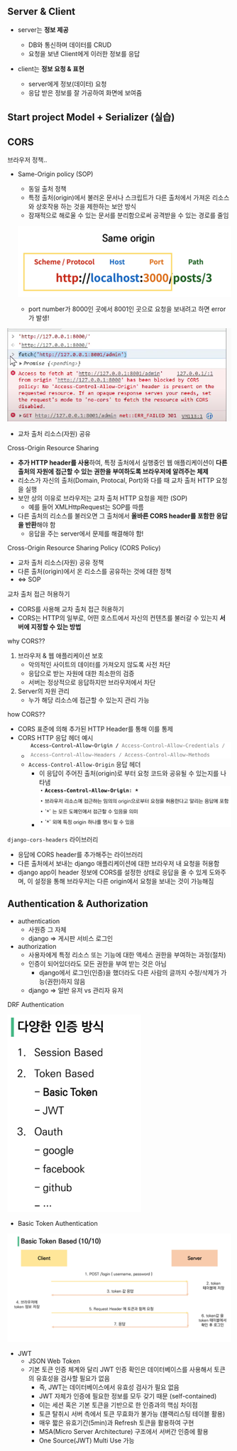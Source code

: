 ## Server & Client

* server는 **정보 제공**
  * DB와 통신하며 데이터를 CRUD
  * 요청을 보낸 Client에게 이러한 정보를 응답

* client는 **정보 요청 & 표현**
  * server에게 정보(데이터) 요청
  * 응답 받은 정보를 잘 가공하여 화면에 보여줌



## Start project Model + Serializer (실습)



## CORS

브라우저 정책..

* Same-Origin policy (SOP)

  * 동일 출처 정책
  * 특정 출처(origin)에서 불러온 문서나 스크립트가 다른 출처에서 가져온 리소스와 상호작용 하는 것을 제한하는 보안 방식
  * 잠재적으로 해로울 수 있는 문서를 분리함으로써 공격받을 수 있는 경로를 줄임

  ![image-20220516134054339](vue_day8.assets/image-20220516134054339.png)

  * port number가 8000인 곳에서 8001인 곳으로 요청을 보내려고 하면 error가 발생!

![image-20220516134400754](vue_day8.assets/image-20220516134400754.png)

* 교차 출처 리소스(자원) 공유

Cross-Origin Resource Sharing

* **추가 HTTP header를 사용**하여, 특정 출처에서 실행중인 웹 애플리케이션이 **다른 출처의 자원에 접근할 수 있는 권한을 부여하도록 브라우저에 알려주는 체제**
* 리소스가 자신의 출처(Domain, Protocal, Port)와 다를 때 교차 출처 HTTP 요청을 실행
* 보안 상의 이유로 브라우저는 교차 출처 HTTP 요청을 제한 (SOP)
  * 예를 들어 XMLHttpRequest는 SOP를 따름 
* 다른 출처의 리소스를 불러오면 그 출처에서 **올바른 CORS header를 포함한 응답을 반환**해야 함
  * 응답을 주는 server에서 문제를 해결해야 함!

Cross-Origin Resource Sharing Policy (CORS Policy)

* 교차 출처 리소스(자원) 공유 정책
* 다른 출처(origin)에서 온 리소스를 공유하는 것에 대한 정책
* <=> SOP

교차 출처 접근 허용하기

* CORS를 사용해 교차 출처 접근 허용하기
* CORS는 HTTP의 일부로, 어떤 호스트에서 자신의 컨텐츠를 불러갈 수 있는지 **서버에 지정할 수 있는 방법**



why CORS??

1. 브라우저 & 웹 애플리케이션 보호
   * 악의적인 사이트의 데이터를 가져오지 않도록 사전 차단
   * 응답으로 받는 자원에 대한 최소한의 검증
   * 서버는 정상적으로 응답하지만 브라우저에서 차단
2. Server의 자원 관리
   * 누가 해당 리소스에 접근할 수 있는지 관리 가능

how CORS??

* CORS 표준에 의해 추가된 HTTP Header를 통해 이를 통제
* CORS HTTP 응답 헤더 예시
  * ![image-20220516165718969](vue_day8.assets/image-20220516165718969.png)
  * `Access-Control-Allow-Origin` 응답 헤더
    * 이 응답이 주어진 출처(origin)로 부터 요청 코드와 공유될 수 있는지를 나타냄
    * ![image-20220516165831397](vue_day8.assets/image-20220516165831397.png)

`django-cors-headers` 라이브러리

* 응답에 CORS header를 추가해주는 라이브러리
* 다른 출처에서 보내는 django 애플리케이션에 대한 브라우저 내 요청을 허용함
* django app이 header 정보에 CORS를 설정한 상태로 응답을 줄 수 있게 도와주며, 이 설정을 통해 브라우저는 다른 origin에서 요청을 보내는 것이 가능해짐



## Authentication & Authorization

* authentication
  * 사원증 그 자체
  * django => 게시판 서비스 로그인
* authorization
  * 사용자에게 특정 리소스 또는 기능에 대한 액세스 권한을 부여하는 과정(절차)
  * 인증이 되어있더라도 모든 권한을 부여 받는 것은 아님
    * django에서 로그인(인증)을 했더라도 다른 사람의 글까지 수정/삭제가 가능(권한)하지 않음
  * django => 일반 유저 vs 관리자 유저



DRF Authentication

![image-20220516172729633](vue_day8.assets/image-20220516172729633.png)

* Basic Token Authentication

![image-20220516173338227](vue_day8.assets/image-20220516173338227.png)

* JWT
  * JSON Web Token
  * 기본 토큰 인증 체계와 달리 JWT 인증 확인은 데이터베이스를 사용해서 토큰의 유효성을 검사할 필요가 없음
    * 즉, JWT는 데이터베이스에서 유효성 검사가 필요 없음
    * JWT 자체가 인증에 필요한 정보를 모두 갖기 때문 (self-contained)
    * 이는 세션 혹은 기본 토큰을 기반으로 한 인증과의 핵심 차이점
    * 토큰 탈취시 서버 측에서 토큰 무효화가 불가능 (블랙리스팅 테이블 활용)
    * 매우 짧은 유효기간(5min)과 Refresh 토큰을 활용하여 구현
    * MSA(Micro Server Architecture) 구조에서 서버간 인증에 활용
    * One Source(JWT) Multi Use 가능